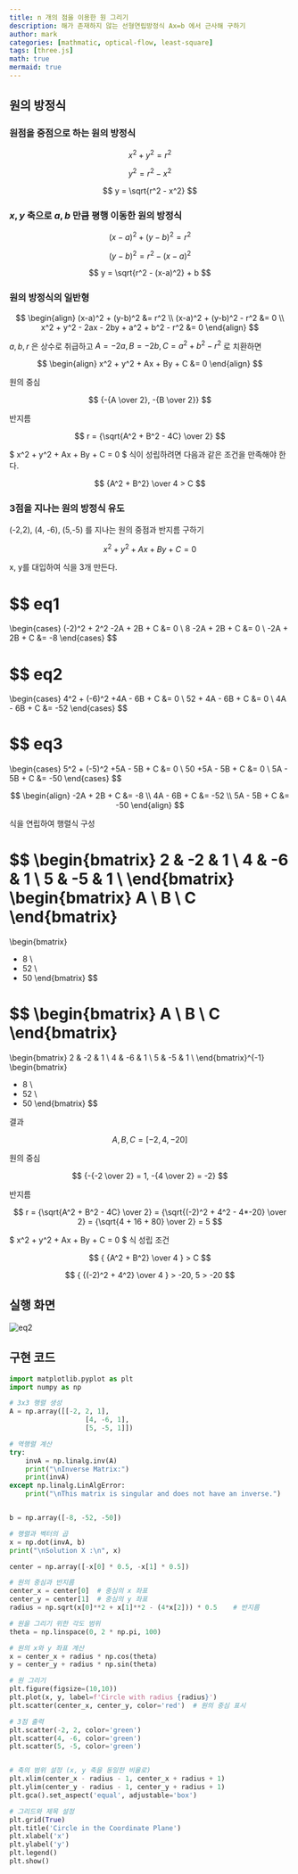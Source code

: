 ```yaml
---
title: n 개의 점을 이용한 원 그리기
description: 해가 존재하지 않는 선형연립방정식 Ax=b 에서 근사해 구하기
author: mark
categories: [mathmatic, optical-flow, least-square]
tags: [three.js]
math: true
mermaid: true
---
```


## 원의 방정식

### 원점을 중점으로 하는 원의 방정식

$$
x^2 + y^2 = r^2
$$

$$
y^2 = r^2 - x^2
$$

$$
y = \sqrt{r^2 - x^2}
$$

### $x, y$ 축으로 $a, b$ 만큼 평행 이동한 원의 방정식

$$
(x-a)^2 + (y-b)^2 = r^2
$$

$$
(y-b)^2 = r^2 - (x-a)^2
$$

$$
y = \sqrt{r^2 - (x-a)^2} + b
$$

### 원의 방정식의 일반형

$$
\begin{align}
(x-a)^2 + (y-b)^2 &= r^2 \\
(x-a)^2 + (y-b)^2 - r^2 &= 0 \\
x^2 + y^2 - 2ax - 2by + a^2 + b^2 - r^2 &= 0
\end{align}
$$

$a, b, r$ 은 상수로 취급하고 $A = -2a, B = -2b, C = a^2 + b^2 - r^2$ 로 치환하면

$$
\begin{align}
x^2 + y^2 + Ax + By + C &= 0
\end{align}
$$

원의 중심

$$
{-{A \over 2}, -{B \over 2}}
$$

반지름

$$
r = {\sqrt{A^2 + B^2 - 4C} \over 2}
$$

$ x^2 + y^2 + Ax + By + C = 0 $ 식이 성립하려면 다음과 같은 조건을 만족해야 한다.

$$
{A^2 + B^2} \over 4 > C
$$

### 3점을 지나는 원의 방정식 유도

(-2,2), (4, -6), (5,-5) 를 지나는 원의 중점과 반지름 구하기

$$
x^2 + y^2 + Ax + By + C = 0
$$

x, y를 대입하여 식을 3개 만든다.

$$
eq1
=
\begin{cases}
(-2)^2 + 2^2 -2A + 2B + C &= 0 \\
8 -2A + 2B + C &= 0 \\
-2A + 2B + C &= -8
\end{cases}
$$

$$
eq2
=
\begin{cases}
4^2 + (-6)^2 +4A - 6B + C &= 0 \\
52 + 4A - 6B + C &= 0 \\
4A - 6B + C &= -52
\end{cases}
$$

$$
eq3
=
\begin{cases}
5^2 + (-5)^2 +5A - 5B + C &= 0 \\
50 +5A - 5B + C &= 0 \\
5A - 5B + C &= -50
\end{cases}
$$

$$
\begin{align}
-2A + 2B + C &= -8 \\
4A - 6B + C &= -52 \\
5A - 5B + C &= -50
\end{align}
$$

식을 연립하여 행렬식 구성

$$
\begin{bmatrix}
2 & -2 & 1 \\ 
4 & -6 & 1 \\ 
5 & -5 & 1 \\ 
\end{bmatrix}
\begin{bmatrix}
A \\ 
B \\
C
\end{bmatrix}
=
\begin{bmatrix}
- 8 \\
- 52 \\
- 50
\end{bmatrix}
$$

$$
\begin{bmatrix}
A \\ 
B \\
C
\end{bmatrix}
=
\begin{bmatrix}
2 & -2 & 1 \\ 
4 & -6 & 1 \\ 
5 & -5 & 1 \\ 
\end{bmatrix}^{-1}
\begin{bmatrix}
- 8 \\
- 52 \\
- 50
\end{bmatrix}
$$

결과

$$
A, B, C = [-2, 4, -20]
$$

원의 중심

$$
{-{-2 \over 2} = 1, -{4 \over 2} = -2}
$$

반지름

$$
r = {\sqrt{A^2 + B^2 - 4C} \over 2} = {\sqrt{(-2)^2 + 4^2 - 4*-20} \over 2} = {\sqrt{4 + 16 + 80} \over 2} = 5
$$

$ x^2 + y^2 + Ax + By + C = 0 $ 식 성립 조건

$$
{ {A^2 + B^2} \over 4 } > C
$$

$$
{ {(-2)^2 + 4^2} \over 4 } > -20, 5 > -20
$$

## 실행 화면

![eq2](/assets/posts/20240829/circle-3p.png)

## 구현 코드

```python
import matplotlib.pyplot as plt
import numpy as np

# 3x3 행렬 생성
A = np.array([[-2, 2, 1],
                   [4, -6, 1],
                   [5, -5, 1]])

# 역행렬 계산
try:
    invA = np.linalg.inv(A)
    print("\nInverse Matrix:")
    print(invA)
except np.linalg.LinAlgError:
    print("\nThis matrix is singular and does not have an inverse.")


b = np.array([-8, -52, -50])

# 행렬과 벡터의 곱
x = np.dot(invA, b)
print("\nSolution X :\n", x)

center = np.array([-x[0] * 0.5, -x[1] * 0.5])

# 원의 중심과 반지름
center_x = center[0]  # 중심의 x 좌표
center_y = center[1]  # 중심의 y 좌표
radius = np.sqrt(x[0]**2 + x[1]**2 - (4*x[2])) * 0.5    # 반지름

# 원을 그리기 위한 각도 범위
theta = np.linspace(0, 2 * np.pi, 100)

# 원의 x와 y 좌표 계산
x = center_x + radius * np.cos(theta)
y = center_y + radius * np.sin(theta)

# 원 그리기
plt.figure(figsize=(10,10))
plt.plot(x, y, label=f'Circle with radius {radius}')
plt.scatter(center_x, center_y, color='red')  # 원의 중심 표시

# 3점 출력
plt.scatter(-2, 2, color='green')
plt.scatter(4, -6, color='green')
plt.scatter(5, -5, color='green')


# 축의 범위 설정 (x, y 축을 동일한 비율로)
plt.xlim(center_x - radius - 1, center_x + radius + 1)
plt.ylim(center_y - radius - 1, center_y + radius + 1)
plt.gca().set_aspect('equal', adjustable='box')

# 그리드와 제목 설정
plt.grid(True)
plt.title('Circle in the Coordinate Plane')
plt.xlabel('x')
plt.ylabel('y')
plt.legend()
plt.show()
```
